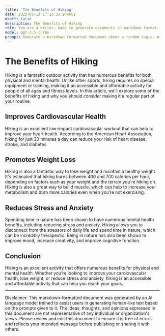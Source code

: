 ```yaml
---
title: 'The Benefits of Hiking'
date: 2023-06-13 17:13:53.944659
draft: false
description: The Benefits of Hiking
role: You are a writer, made to generate documents in markdown format. It is very important that all of the documents you generate are in valid markdown format.
model: gpt-3.5-turbo
prompt: Generate a markdown formatted document about a random topic. At the bottom, include a disclaimer explaining that the document was generated by you. The first line of the document should be the title. Make sure that the entire document is in proper markdown format, using a mix of various tags to make the document visually appealing.
---
```


# The Benefits of Hiking

Hiking is a fantastic outdoor activity that has numerous benefits for both physical and mental health. Unlike other sports, hiking requires no special equipment or training, making it an accessible and affordable activity for people of all ages and fitness levels. In this article, we'll explore some of the benefits of hiking and why you should consider making it a regular part of your routine.

## Improves Cardiovascular Health

Hiking is an excellent low-impact cardiovascular workout that can help to improve your heart health. According to the American Heart Association, hiking for just 30 minutes a day can reduce your risk of heart disease, stroke, and diabetes.

## Promotes Weight Loss

Hiking is also a fantastic way to lose weight and maintain a healthy weight. It's estimated that hiking burns between 400 and 700 calories per hour, depending on factors such as your weight and the terrain you're hiking on. Hiking is also a great way to build muscle, which can help to increase your metabolism and burn more calories even when you're not exercising.

## Reduces Stress and Anxiety

Spending time in nature has been shown to have numerous mental health benefits, including reducing stress and anxiety. Hiking allows you to disconnect from the stressors of daily life and spend time in nature, which can be incredibly therapeutic. Being in nature has also been shown to improve mood, increase creativity, and improve cognitive function.

## Conclusion

Hiking is an excellent activity that offers numerous benefits for physical and mental health. Whether you're looking to improve your cardiovascular health, lose weight, or reduce stress and anxiety, hiking is an accessible and affordable activity that can help you reach your goals.

---

Disclaimer: This markdown-formatted document was generated by an AI language model trained to assist users in generating human-like text based on the prompts given to it. The ideas, thoughts, and opinions expressed in this document are not representative of any individual or organization's views. Please review and edit this document to ensure it is free of errors and reflects your intended message before publishing or sharing it with others.